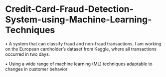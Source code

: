 # Credit-Card-Fraud-Detection-System-using-Machine-Learning-Techniques

• A system that can classify fraud and non-fraud transactions. I am working on the European cardholder’s dataset from Kaggle, where all transactions occurred in two days.

• Using a wide range of machine learning (ML) techniques adaptable to changes in customer behavior
